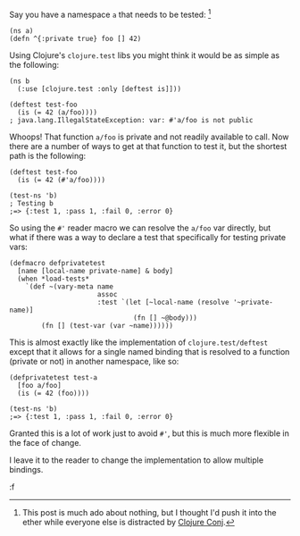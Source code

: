 Say you have a namespace `a` that needs to be tested: [^much-ado]

    (ns a)
    (defn ^{:private true} foo [] 42)

Using Clojure's `clojure.test` libs you might think it would be as simple as the following:

    (ns b
      (:use [clojure.test :only [deftest is]]))
    
    (deftest test-foo
      (is (= 42 (a/foo))))
    ; java.lang.IllegalStateException: var: #'a/foo is not public

Whoops!  That function `a/foo` is private and not readily available to call.  Now there are a number of ways to get at that function to test it, but the shortest path is the following:

    (deftest test-foo
      (is (= 42 (#'a/foo))))
    
    (test-ns 'b)
    ; Testing b
    ;=> {:test 1, :pass 1, :fail 0, :error 0}

So using the `#'` reader macro we can resolve the `a/foo` var directly, but what if there was a way to declare a test that specifically for testing private vars:

    (defmacro defprivatetest
      [name [local-name private-name] & body]
      (when *load-tests*
        `(def ~(vary-meta name 
                          assoc 
                          :test `(let [~local-name (resolve '~private-name)] 
                                   (fn [] ~@body)))
            (fn [] (test-var (var ~name))))))

This is almost exactly like the implementation of `clojure.test/deftest` except that it allows for a single named binding that is resolved to a function (private or not) in another namespace, like so:

    (defprivatetest test-a
      [foo a/foo]
      (is (= 42 (foo))))
    
    (test-ns 'b)
    ;=> {:test 1, :pass 1, :fail 0, :error 0}

Granted this is a lot of work just to avoid `#'`, but this is much more flexible in the face of change.

I leave it to the reader to change the implementation to allow multiple bindings.

:f

[^much-ado]: This post is much ado about nothing, but I thought I'd push it into the ether while everyone else is distracted by [Clojure Conj](http://clojure-conj.org/).
